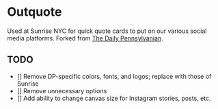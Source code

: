 # Outquote

Used at Sunrise NYC for quick quote cards to put on our various social media platforms. Forked from [The Daily Pennsylvanian](https://github.com/dailypenn/outquote).

## TODO

- [] Remove DP-specific colors, fonts, and logos; replace with those of Sunrise
- [] Remove unnecessary options
- [] Add ability to change canvas size for Instagram stories, posts, etc.
